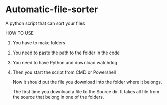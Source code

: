# Automatic-file-sorter
A python script that can sort your files 

HOW TO USE

1. You have to make folders
2. You need to paste the path to the folder in the code
3. You need to have Python and download watchdog
4. Then you start the script from CMD or Powershell

   Now it should put the file you download into the folder where it belongs.

   The first time you download a file to the Source dir. It takes all file from the source that belong in one of the folders.
